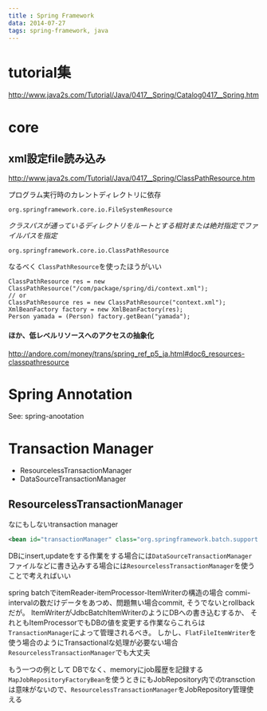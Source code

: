 ```yaml
---
title : Spring Framework
data: 2014-07-27
tags: spring-framework, java
---
```




# tutorial集

<http://www.java2s.com/Tutorial/Java/0417__Spring/Catalog0417__Spring.htm>

# core

## xml設定file読み込み

<http://www.java2s.com/Tutorial/Java/0417__Spring/ClassPathResource.htm>

プログラム実行時のカレントディレクトリに依存

`org.springframework.core.io.FileSystemResource`

*クラスパスが通っているディレクトリをルートとする相対または絶対指定でファイルパスを指定*

`org.springframework.core.io.ClassPathResource`

なるべく `ClassPathResource`を使ったほうがいい

```
ClassPathResource res = new ClassPathResource("/com/package/spring/di/context.xml");
// or
ClassPathResource res = new ClassPathResource("context.xml");
XmlBeanFactory factory = new XmlBeanFactory(res);
Person yamada = (Person) factory.getBean("yamada");
```
#### ほか、低レベルリソースへのアクセスの抽象化

<http://andore.com/money/trans/spring_ref_p5_ja.html#doc6_resources-classpathresource>


# Spring Annotation

See: spring-anootation

# Transaction Manager

+ ResourcelessTransactionManager
+ DataSourceTransactionManager

## ResourcelessTransactionManager

なにもしないtransaction manager

```xml
<bean id="transactionManager" class="org.springframework.batch.support.transaction.ResourcelessTransactionManager" />
```

DBにinsert,updateをする作業をする場合には`DataSourceTransactionManager`
ファイルなどに書き込みする場合には`ResourcelessTransactionManager`を使うことで考えればいい

spring batchでitemReader-itemProcessor-ItemWriterの構造の場合
commi-intervalの数だけデータをあつめ、問題無い場合commit, そうでないとrollbackだが。
ItemWriterがJdbcBatchItemWriterのようにDBへの書き込むするか、
それともItemProcessorでもDBの値を変更する作業ならこれらは`TransactionManager`によって管理されるべき。
しかし、`FlatFileItemWriter`を使う場合のようにTransactionalな処理が必要ない場合`ResourcelessTransactionManager`でも大丈夫

もう一つの例として
DBでなく、memoryにjob履歴を記録する`MapJobRepositoryFactoryBean`を使うときにもJobRepository内でのtransctionは意味がないので、`ResourcelessTransactionManager`をJobRepository管理使える
